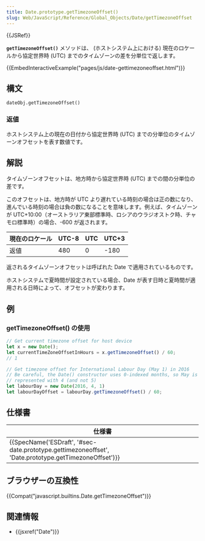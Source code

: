 ```yaml
---
title: Date.prototype.getTimezoneOffset()
slug: Web/JavaScript/Reference/Global_Objects/Date/getTimezoneOffset
---
```

{{JSRef}}

**`getTimezoneOffset()`** メソッドは、 (ホストシステム上における) 現在のロケールから協定世界時 (UTC) までのタイムゾーンの差を分単位で返します。

{{EmbedInteractiveExample("pages/js/date-gettimezoneoffset.html")}}

## 構文

```
dateObj.getTimezoneOffset()
```

### 返値

ホストシステム上の現在の日付から協定世界時 (UTC) までの分単位のタイムゾーンオフセットを表す数値です。

## 解説

タイムゾーンオフセットは、地方時から協定世界時 (UTC) までの間の分単位の差です。

このオフセットは、地方時が UTC より遅れている時刻の場合は正の数になり、進んでいる時刻の場合は負の数になることを意味します。例えば、タイムゾーンが UTC+10:00（オーストラリア東部標準時、ロシアのウラジオストク時、チャモロ標準時）の場合、-600 が返されます。

| 現在のロケール | UTC-8 | UTC | UTC+3 |
| -------------- | ----- | --- | ----- |
| 返値           | 480   | 0   | -180  |

返されるタイムゾーンオフセットは呼ばれた Date で適用されているものです。

ホストシステムで夏時間が設定されている場合、Date が表す日時と夏時間が適用される日時によって、オフセットが変わります。

## 例

### getTimezoneOffset() の使用

```js
// Get current timezone offset for host device
let x = new Date();
let currentTimeZoneOffsetInHours = x.getTimezoneOffset() / 60;
// 1

// Get timezone offset for International Labour Day (May 1) in 2016
// Be careful, the Date() constructor uses 0-indexed months, so May is
// represented with 4 (and not 5)
let labourDay = new Date(2016, 4, 1)
let labourDayOffset = labourDay.getTimezoneOffset() / 60;
```

## 仕様書

| 仕様書                                                                                                                               |
| ------------------------------------------------------------------------------------------------------------------------------------ |
| {{SpecName('ESDraft', '#sec-date.prototype.gettimezoneoffset', 'Date.prototype.getTimezoneOffset')}} |

## ブラウザーの互換性

{{Compat("javascript.builtins.Date.getTimezoneOffset")}}

## 関連情報

- {{jsxref("Date")}}
